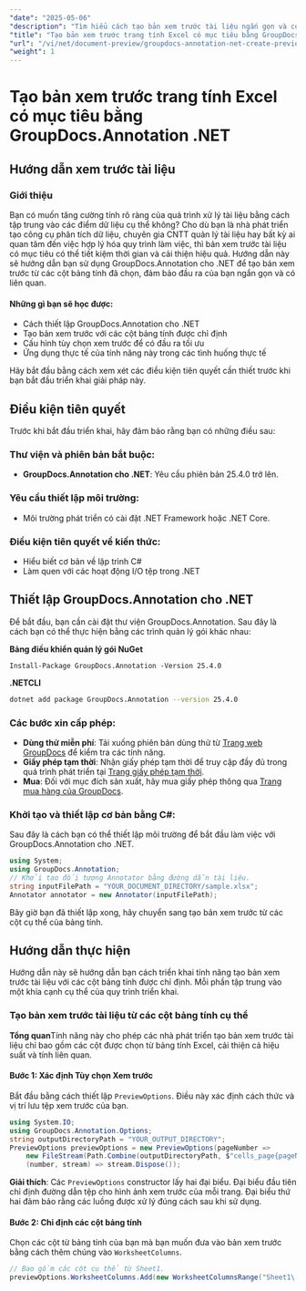 ```yaml
---
"date": "2025-05-06"
"description": "Tìm hiểu cách tạo bản xem trước tài liệu ngắn gọn và có liên quan từ các cột bảng tính cụ thể bằng GroupDocs.Annotation cho .NET. Hoàn hảo để hợp lý hóa quy trình làm việc trong phân tích dữ liệu và quản lý CNTT."
"title": "Tạo bản xem trước trang tính Excel có mục tiêu bằng GroupDocs.Annotation .NET"
"url": "/vi/net/document-preview/groupdocs-annotation-net-create-previews-worksheet-columns/"
"weight": 1
---
```


# Tạo bản xem trước trang tính Excel có mục tiêu bằng GroupDocs.Annotation .NET
## Hướng dẫn xem trước tài liệu
### Giới thiệu
Bạn có muốn tăng cường tính rõ ràng của quá trình xử lý tài liệu bằng cách tập trung vào các điểm dữ liệu cụ thể không? Cho dù bạn là nhà phát triển tạo công cụ phân tích dữ liệu, chuyên gia CNTT quản lý tài liệu hay bất kỳ ai quan tâm đến việc hợp lý hóa quy trình làm việc, thì bản xem trước tài liệu có mục tiêu có thể tiết kiệm thời gian và cải thiện hiệu quả. Hướng dẫn này sẽ hướng dẫn bạn sử dụng GroupDocs.Annotation cho .NET để tạo bản xem trước từ các cột bảng tính đã chọn, đảm bảo đầu ra của bạn ngắn gọn và có liên quan.

#### Những gì bạn sẽ học được:
- Cách thiết lập GroupDocs.Annotation cho .NET
- Tạo bản xem trước với các cột bảng tính được chỉ định
- Cấu hình tùy chọn xem trước để có đầu ra tối ưu
- Ứng dụng thực tế của tính năng này trong các tình huống thực tế

Hãy bắt đầu bằng cách xem xét các điều kiện tiên quyết cần thiết trước khi bạn bắt đầu triển khai giải pháp này.
## Điều kiện tiên quyết
Trước khi bắt đầu triển khai, hãy đảm bảo rằng bạn có những điều sau:

### Thư viện và phiên bản bắt buộc:
- **GroupDocs.Annotation cho .NET**: Yêu cầu phiên bản 25.4.0 trở lên.

### Yêu cầu thiết lập môi trường:
- Môi trường phát triển có cài đặt .NET Framework hoặc .NET Core.

### Điều kiện tiên quyết về kiến thức:
- Hiểu biết cơ bản về lập trình C#
- Làm quen với các hoạt động I/O tệp trong .NET
## Thiết lập GroupDocs.Annotation cho .NET
Để bắt đầu, bạn cần cài đặt thư viện GroupDocs.Annotation. Sau đây là cách bạn có thể thực hiện bằng các trình quản lý gói khác nhau:

**Bảng điều khiển quản lý gói NuGet**
```plaintext
Install-Package GroupDocs.Annotation -Version 25.4.0
```

**\.NETCLI**
```bash
dotnet add package GroupDocs.Annotation --version 25.4.0
```

### Các bước xin cấp phép:
- **Dùng thử miễn phí**: Tải xuống phiên bản dùng thử từ [Trang web GroupDocs](https://releases.groupdocs.com/annotation/net/) để kiểm tra các tính năng.
- **Giấy phép tạm thời**: Nhận giấy phép tạm thời để truy cập đầy đủ trong quá trình phát triển tại [Trang giấy phép tạm thời](https://purchase.groupdocs.com/temporary-license/).
- **Mua**: Đối với mục đích sản xuất, hãy mua giấy phép thông qua [Trang mua hàng của GroupDocs](https://purchase.groupdocs.com/buy).
### Khởi tạo và thiết lập cơ bản bằng C#:
Sau đây là cách bạn có thể thiết lập môi trường để bắt đầu làm việc với GroupDocs.Annotation cho .NET.
```csharp
using System;
using GroupDocs.Annotation;
// Khởi tạo đối tượng Annotator bằng đường dẫn tài liệu.
string inputFilePath = "YOUR_DOCUMENT_DIRECTORY/sample.xlsx";
Annotator annotator = new Annotator(inputFilePath);
```
Bây giờ bạn đã thiết lập xong, hãy chuyển sang tạo bản xem trước từ các cột cụ thể của bảng tính.
## Hướng dẫn thực hiện
Hướng dẫn này sẽ hướng dẫn bạn cách triển khai tính năng tạo bản xem trước tài liệu với các cột bảng tính được chỉ định. Mỗi phần tập trung vào một khía cạnh cụ thể của quy trình triển khai.
### Tạo bản xem trước tài liệu từ các cột bảng tính cụ thể
**Tổng quan**Tính năng này cho phép các nhà phát triển tạo bản xem trước tài liệu chỉ bao gồm các cột được chọn từ bảng tính Excel, cải thiện cả hiệu suất và tính liên quan.
#### Bước 1: Xác định Tùy chọn Xem trước
Bắt đầu bằng cách thiết lập `PreviewOptions`. Điều này xác định cách thức và vị trí lưu tệp xem trước của bạn.
```csharp
using System.IO;
using GroupDocs.Annotation.Options;
string outputDirectoryPath = "YOUR_OUTPUT_DIRECTORY";
PreviewOptions previewOptions = new PreviewOptions(pageNumber => 
    new FileStream(Path.Combine(outputDirectoryPath, $"cells_page{pageNumber}.png"), FileMode.Create),
    (number, stream) => stream.Dispose());
```
**Giải thích**: Các `PreviewOptions` constructor lấy hai đại biểu. Đại biểu đầu tiên chỉ định đường dẫn tệp cho hình ảnh xem trước của mỗi trang. Đại biểu thứ hai đảm bảo rằng các luồng được xử lý đúng cách sau khi sử dụng.
#### Bước 2: Chỉ định các cột bảng tính
Chọn các cột từ bảng tính của bạn mà bạn muốn đưa vào bản xem trước bằng cách thêm chúng vào `WorksheetColumns`.
```csharp
// Bao gồm các cột cụ thể từ Sheet1.
previewOptions.WorksheetColumns.Add(new WorksheetColumnsRange("Sheet1\